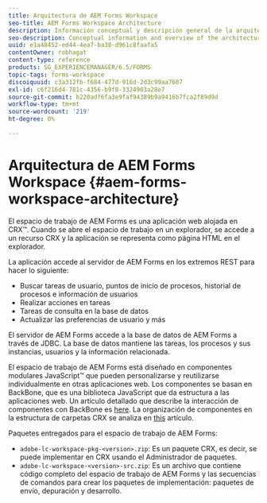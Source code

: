 ```yaml
---
title: Arquitectura de AEM Forms Workspace
seo-title: AEM Forms Workspace Architecture
description: Información conceptual y descripción general de la arquitectura del espacio de trabajo de LiveCycle AEM Forms.
seo-description: Conceptual information and overview of the architecture of LiveCycle AEM Forms workspace.
uuid: e1a48452-ed44-4ea7-ba38-d961c8faafa5
contentOwner: robhagat
content-type: reference
products: SG_EXPERIENCEMANAGER/6.5/FORMS
topic-tags: forms-workspace
discoiquuid: c3a312fb-f684-477d-916d-2d3c99aa7607
exl-id: c6f216d4-781c-4356-b9f0-3324903a28e7
source-git-commit: b220adf6fa3e9faf94389b9a9416b7fca2f89d9d
workflow-type: tm+mt
source-wordcount: '219'
ht-degree: 0%

---
```


# Arquitectura de AEM Forms Workspace {#aem-forms-workspace-architecture}

El espacio de trabajo de AEM Forms es una aplicación web alojada en CRX™. Cuando se abre el espacio de trabajo en un explorador, se accede a un recurso CRX y la aplicación se representa como página HTML en el explorador.

La aplicación accede al servidor de AEM Forms en los extremos REST para hacer lo siguiente:

* Buscar tareas de usuario, puntos de inicio de procesos, historial de procesos e información de usuarios
* Realizar acciones en tareas
* Tareas de consulta en la base de datos
* Actualizar las preferencias de usuario y más

El servidor de AEM Forms accede a la base de datos de AEM Forms a través de JDBC. La base de datos mantiene las tareas, los procesos y sus instancias, usuarios y la información relacionada.

El espacio de trabajo de AEM Forms está diseñado en componentes modulares JavaScript™ que pueden personalizarse y reutilizarse individualmente en otras aplicaciones web. Los componentes se basan en BackBone, que es una biblioteca JavaScript que da estructura a las aplicaciones web. Un artículo detallado que describe la interacción de componentes con BackBone es [here](/help/forms/using/backbone-interaction.md). La organización de componentes en la estructura de carpetas CRX se analiza en [this](/help/forms/using/folder-structure.md) artículo.

Paquetes entregados para el espacio de trabajo de AEM Forms:

* `adobe-lc-workspace-pkg-<version>.zip`: Es un paquete CRX, es decir, se puede implementar en CRX usando el Administrador de paquetes.
* `adobe-lc-workspace-<version>-src.zip`: Es un archivo que contiene código completo del espacio de trabajo de AEM Forms y las secuencias de comandos para crear los paquetes de implementación: paquetes de envío, depuración y desarrollo.
